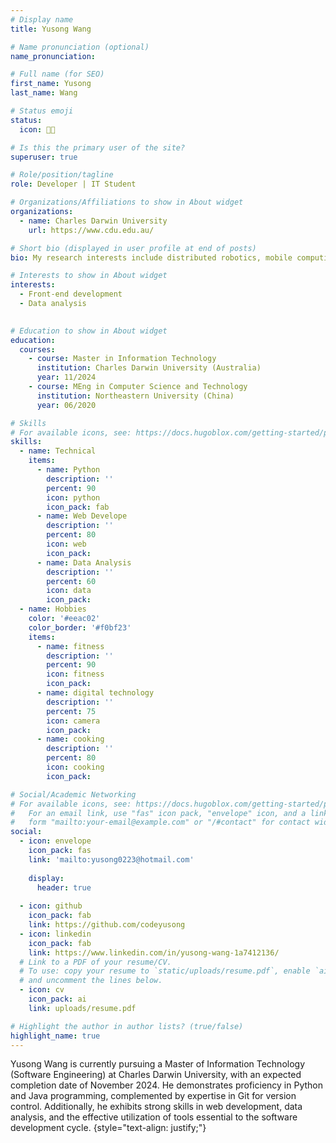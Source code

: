 ```yaml
---
# Display name
title: Yusong Wang

# Name pronunciation (optional)
name_pronunciation: 

# Full name (for SEO)
first_name: Yusong
last_name: Wang

# Status emoji
status:
  icon: 🧑‍💻️

# Is this the primary user of the site?
superuser: true

# Role/position/tagline
role: Developer | IT Student

# Organizations/Affiliations to show in About widget
organizations:
  - name: Charles Darwin University
    url: https://www.cdu.edu.au/

# Short bio (displayed in user profile at end of posts)
bio: My research interests include distributed robotics, mobile computing and programmable matter.

# Interests to show in About widget
interests:
  - Front-end development
  - Data analysis
 

# Education to show in About widget
education:
  courses:
    - course: Master in Information Technology
      institution: Charles Darwin University (Australia)
      year: 11/2024
    - course: MEng in Computer Science and Technology
      institution: Northeastern University (China)
      year: 06/2020

# Skills
# For available icons, see: https://docs.hugoblox.com/getting-started/page-builder/#icons
skills:
  - name: Technical
    items:
      - name: Python
        description: ''
        percent: 90
        icon: python
        icon_pack: fab
      - name: Web Develope
        description: ''
        percent: 80
        icon: web
        icon_pack: 
      - name: Data Analysis
        description: ''
        percent: 60
        icon: data
        icon_pack: 
  - name: Hobbies
    color: '#eeac02'
    color_border: '#f0bf23'
    items:
      - name: fitness
        description: ''
        percent: 90
        icon: fitness
        icon_pack: 
      - name: digital technology
        description: ''
        percent: 75
        icon: camera
        icon_pack: 
      - name: cooking
        description: ''
        percent: 80
        icon: cooking
        icon_pack: 

# Social/Academic Networking
# For available icons, see: https://docs.hugoblox.com/getting-started/page-builder/#icons
#   For an email link, use "fas" icon pack, "envelope" icon, and a link in the
#   form "mailto:your-email@example.com" or "/#contact" for contact widget.
social:
  - icon: envelope
    icon_pack: fas
    link: 'mailto:yusong0223@hotmail.com'
  
    display:
      header: true
  
  - icon: github
    icon_pack: fab
    link: https://github.com/codeyusong
  - icon: linkedin
    icon_pack: fab
    link: https://www.linkedin.com/in/yusong-wang-1a7412136/
  # Link to a PDF of your resume/CV.
  # To use: copy your resume to `static/uploads/resume.pdf`, enable `ai` icons in `params.yaml`,
  # and uncomment the lines below.
  - icon: cv
    icon_pack: ai
    link: uploads/resume.pdf

# Highlight the author in author lists? (true/false)
highlight_name: true
---
```


Yusong Wang is currently pursuing a Master of Information Technology (Software Engineering) at Charles Darwin University, with an expected completion date of November 2024. He demonstrates proficiency in Python and Java programming, complemented by expertise in Git for version control. Additionally, he exhibits strong skills in web development, data analysis, and the effective utilization of tools essential to the software development cycle.
{style="text-align: justify;"}
